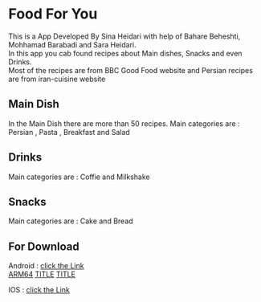 # Food For You

This is a App Developed By Sina Heidari with help of Bahare Beheshti, Mohhamad Barabadi and Sara Heidari. <br/>
In this app you cab found recipes about Main dishes, Snacks and even Drinks.<br/>
Most of the recipes are from BBC Good Food website and Persian recipes are from iran-cuisine website

## Main Dish

In the Main Dish there are more than 50 recipes.
Main categories are : Persian , Pasta , Breakfast and Salad

## Drinks

Main categories are : Coffie and Milkshake

## Snacks

Main categories are : Cake and Bread

## For Download

Android : [click the Link](https://github.com/HeidariSina/Meals/tree/main/download/android)<br/>
<a href="https://github.com/HeidariSina/Food-For-You/blob/main/download/android/app-arm64-v8a-release.apk" download="app-arm64-v8a-release.apk">ARM64</a>
<a href="data:application/octet-stream,DATA" download="FILENAME">TITLE</a>
<a href="data:application/octet-stream,DATA" download="FILENAME">TITLE</a>

IOS : [click the Link](https://github.com/HeidariSina/Meals/tree/main/download/IOS)
